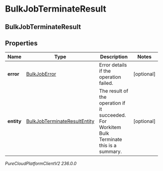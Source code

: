 # BulkJobTerminateResult

## BulkJobTerminateResult

## Properties

|Name | Type | Description | Notes|
|------------ | ------------- | ------------- | -------------|
| **error** | [BulkJobError](BulkJobError) | Error details if the operation failed. | [optional] |
| **entity** | [BulkJobTerminateResultEntity](BulkJobTerminateResultEntity) | The result of the operation if it succeeded. For Workitem Bulk Terminate this is a summary. | [optional] |



_PureCloudPlatformClientV2 236.0.0_
